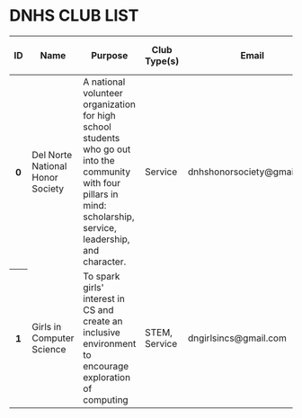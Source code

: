 <html>
    <head>
        <style>
            .role {
                color: red;
            }
        </style>
    </head>
    <body>
        <h1 class="text-center m-5 text-success">DNHS CLUB LIST</h1>
        <div class="table-responsive mx-5">
            <table class="table table-hover table-bordered border-secondary mb-5">
                <thead>
                    <tr>
                        <th scope="col">ID</th>
                        <th scope="col">Name</th>
                        <th scope="col">Purpose</th>
                        <th scope="col">Club Type(s)</th>
                        <th scope="col">Email</th>
                        <th scope="col">Meeting Time and Location</th>
                        <th scope="col">Club President</th>
                        <th scope="col">Staff Advisor</th>
                        <th scope="col">Official Club?</th>
                        <th scope="col">Additional Info</th>
                        <!-- Links -->
                        <th scope="col">Reviews</th>
                        <th scope="col">Meeting Minutes</th>
                        <!-- Update and delete -->
                        <th scope="col"></th>
                        <th scope="col"></th>
                    </tr>
                </thead>
                <tbody class="table-group-divider">
                    <tr>
                        <th scope="row">0</th>
                        <td>Del Norte National Honor Society</td>
                        <td>A national volunteer organization for high school students who go out into the community with four pillars in mind: scholarship, service, leadership, and character.</td>
                        <td>Service</td>
                        <td>dnhshonorsociety@gmail.com</td>
                        <td>N/A</td>
                        <td>Jane Doe</td>
                        <td>Mr. Swanson</td>
                        <td>Y</td>
                        <td></td>
                        <td></td>
                        <td class="role"> <a href="{{ site.baseurl }}/documents"> Documents </a></td>
                        <td class="role"> Update </td>
                        <td class="role"> Delete </td>
                    </tr>
                    <tr>
                        <th scope="row">1</th>
                        <td>Girls in Computer Science</td>
                        <td>To spark girls' interest in CS and create an inclusive environment to encourage exploration of computing</td>
                        <td>STEM, Service</td>
                        <td>dngirlsincs@gmail.com</td>
                        <td>Wednesdays at lunch in A101</td>
                        <td>John Smith</td>
                        <td>Mr. Mortensen</td>
                        <td>Y</td>
                        <td></td>
                        <td></td>
                        <td class="role"> <a href="{{ site.baseurl }}/documents"> Documents </a></td>
                        <td class="role"> Update </td>
                        <td class="role"> Delete </td>
                    </tr>
                </tbody>
            </table>
        </div>
    </body>
</html>